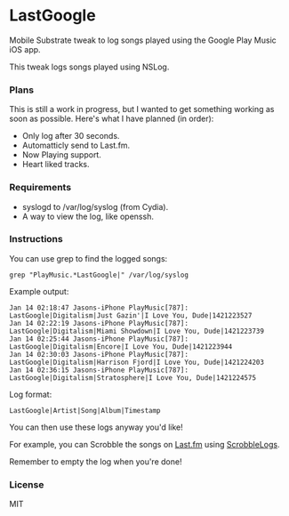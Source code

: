 # LastGoogle

Mobile Substrate tweak to log songs played using the Google Play Music iOS app. 

This tweak logs songs played using NSLog. 

### Plans 

This is still a work in progress, but I wanted to get something working as soon as possible. Here's what I have planned (in order): 

* Only log after 30 seconds. 
* Automatticly send to Last.fm.
* Now Playing support. 
* Heart liked tracks.

### Requirements

* syslogd to /var/log/syslog (from Cydia).
* A way to view the log, like openssh. 

### Instructions

You can use grep to find the logged songs: 

```
grep "PlayMusic.*LastGoogle|" /var/log/syslog
```

Example output: 

```
Jan 14 02:18:47 Jasons-iPhone PlayMusic[787]: LastGoogle|Digitalism|Just Gazin'|I Love You, Dude|1421223527
Jan 14 02:22:19 Jasons-iPhone PlayMusic[787]: LastGoogle|Digitalism|Miami Showdown|I Love You, Dude|1421223739
Jan 14 02:25:44 Jasons-iPhone PlayMusic[787]: LastGoogle|Digitalism|Encore|I Love You, Dude|1421223944
Jan 14 02:30:03 Jasons-iPhone PlayMusic[787]: LastGoogle|Digitalism|Harrison Fjord|I Love You, Dude|1421224203
Jan 14 02:36:15 Jasons-iPhone PlayMusic[787]: LastGoogle|Digitalism|Stratosphere|I Love You, Dude|1421224575
```

Log format: 

```
LastGoogle|Artist|Song|Album|Timestamp
```

You can then use these logs anyway you'd like! 

For example, you can Scrobble the songs on [Last.fm](http://last.fm) using [ScrobbleLogs](https://github.com/octalmage/ScrobbleLogs).

Remember to empty the log when you're done! 

### License

MIT
